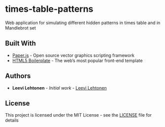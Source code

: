 # times-table-patterns

Web application for simulating different hidden patterns in times table and in Mandlebrot set

## Built With

* [Paper.js](http://paperjs.org/) - Open source vector graphics scripting framework
* [HTML5 Boilerplate](https://html5boilerplate.com/) - The web’s most popular front-end template

## Authors

* **Leevi Lehtonen** - *Initial work* - [Leevi Lehtonen](https://github.com/leevilehtonen)

## License

This project is licensed under the MIT License - see the [LICENSE](LICENSE) file for details


